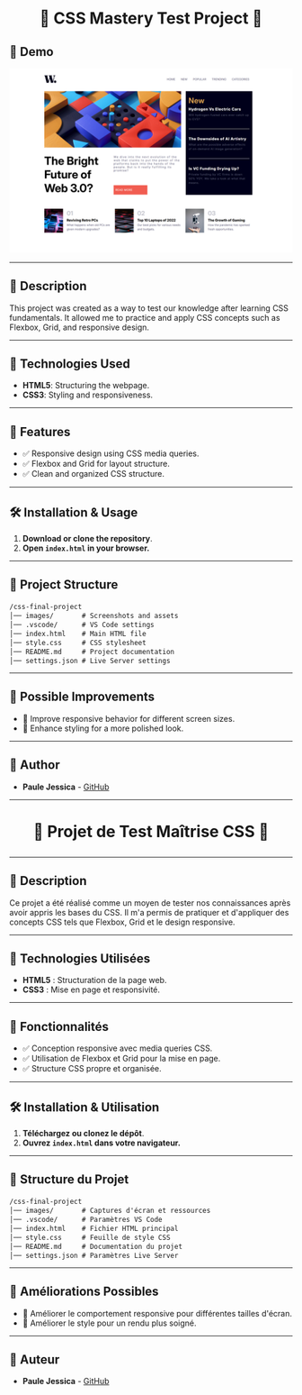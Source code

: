 <h1 align="center"> 🌟 CSS Mastery Test Project 🌟

## 📸 Demo

<p align="center">
  <img src="preview.png" alt="Aperçu du projet" width="600">
</p>


---




## 📖 Description
This project was created as a way to test our knowledge after learning CSS fundamentals.
It allowed me to practice and apply CSS concepts such as Flexbox, Grid, and responsive design.

---

## 🔧 Technologies Used
- **HTML5**: Structuring the webpage.
- **CSS3**: Styling and responsiveness.

---

## 🚀 Features
- ✅ Responsive design using CSS media queries.
- ✅ Flexbox and Grid for layout structure.
- ✅ Clean and organized CSS structure.

---

## 🛠 Installation & Usage
1. **Download or clone the repository**.
2. **Open `index.html` in your browser.**

---

## 📂 Project Structure
```
/css-final-project
│── images/       # Screenshots and assets
│── .vscode/      # VS Code settings
│── index.html    # Main HTML file
│── style.css     # CSS stylesheet
│── README.md     # Project documentation
│── settings.json # Live Server settings
```

---

## 📌 Possible Improvements
- 🔄 Improve responsive behavior for different screen sizes.
- 🎨 Enhance styling for a more polished look.








---

## 👤 Author
- **Paule Jessica** - [GitHub](https://github.com/Nkapj)

---

<h1 align="center"> 🌟 Projet de Test Maîtrise CSS 🌟


---




## 📖 Description
Ce projet a été réalisé comme un moyen de tester nos connaissances après avoir appris les bases du CSS.
Il m'a permis de pratiquer et d'appliquer des concepts CSS tels que Flexbox, Grid et le design responsive.

---

## 🔧 Technologies Utilisées
- **HTML5** : Structuration de la page web.
- **CSS3** : Mise en page et responsivité.

---

## 🚀 Fonctionnalités
- ✅ Conception responsive avec media queries CSS.
- ✅ Utilisation de Flexbox et Grid pour la mise en page.
- ✅ Structure CSS propre et organisée.

---

## 🛠 Installation & Utilisation
1. **Téléchargez ou clonez le dépôt**.
2. **Ouvrez `index.html` dans votre navigateur.**

---

## 📂 Structure du Projet
```
/css-final-project
│── images/       # Captures d'écran et ressources
│── .vscode/      # Paramètres VS Code
│── index.html    # Fichier HTML principal
│── style.css     # Feuille de style CSS
│── README.md     # Documentation du projet
│── settings.json # Paramètres Live Server
```

---

## 📌 Améliorations Possibles
- 🔄 Améliorer le comportement responsive pour différentes tailles d'écran.
- 🎨 Améliorer le style pour un rendu plus soigné.

---

## 👤 Auteur
- **Paule Jessica** - [GitHub](https://github.com/Nkapj)
